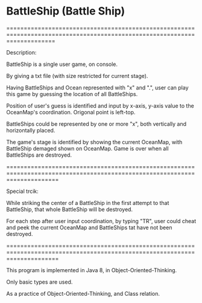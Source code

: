 # BattleShip (Battle Ship)

==========================================================================================================================

Description:

BattleShip is a single user game, on console. 

By giving a txt file (with size restricted for current stage).

Having BattleShips and Ocean represented with "x" and ".", user can play this game by guessing the location of all BattleShips.

Position of user's guess is identified and input by x-axis, y-axis value to the OceanMap's coordination. Origonal point is left-top. 

BattleShips could be represented by one or more "x", both vertically and horizontally placed.

The game's stage is identified by showing the current OceanMap, with BattleShip demaged shown on OceanMap. 
Game is over when all BattleShips are destroyed. 


===========================================================================================================================

Special trcik: 
  
  While striking the center of a BattleShip in the first attempt to that BattleShip, that whole BattleShip will be destroyed.    
  
  For each step after user input coordination, by typing "TR", user could cheat and peek the current OceanMap and BattleShips tat have not been destroyed.
  
===========================================================================================================================

This program is implemented in Java 8, in Object-Oriented-Thinking. 

Only basic types are used.

As a practice of Object-Oriented-Thinking, and Class relation.
